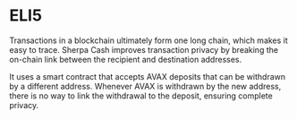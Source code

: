 # ELI5

Transactions in a blockchain ultimately form one long chain, which makes it easy to trace. Sherpa Cash improves transaction privacy by breaking the on-chain link between the recipient and destination addresses.

It uses a smart contract that accepts AVAX deposits that can be withdrawn by a different address. Whenever AVAX is withdrawn by the new address, there is no way to link the withdrawal to the deposit, ensuring complete privacy.

